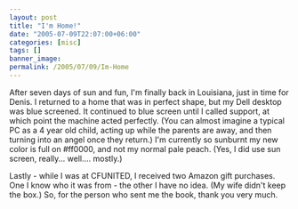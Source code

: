 ```yaml
---
layout: post
title: "I'm Home!"
date: "2005-07-09T22:07:00+06:00"
categories: [misc]
tags: []
banner_image: 
permalink: /2005/07/09/Im-Home
---
```


After seven days of sun and fun, I'm finally back in Louisiana, just in time for Denis. I returned to a home that was in perfect shape, but my Dell desktop was blue screened. It continued to blue screen until I called support, at which point the machine acted perfectly. (You can almost imagine a typical PC as a 4 year old child, acting up while the parents are away, and then turning into an angel once they return.) I'm currently so sunburnt my new color is full on #ff0000, and not my normal pale peach. (Yes, I did use sun screen, really... well.... mostly.) 

Lastly - while I was at CFUNITED, I received two Amazon gift purchases. One I know who it was from - the other I have no idea. (My wife didn't keep the box.) So, for the person who sent me the book, thank you very much.